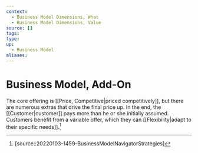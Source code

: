 ```yaml
---
context:
  - Business Model Dimensions, What
  - Business Model Dimensions, Value
source: []
tags:
type:
up:
  - Business Model
aliases:
---
```


# Business Model, Add-On

The core offering is [[Price, Competitive|priced competitively]], but there are numerous extras that drive the final price up. In the end, the [[Customer|customer]] pays more than he or she initially assumed. Customers benefit from a variable offer, which they can [[Flexibility|adapt to their specific needs]].[^1]

[^1]: [source::20220103-1459-BusinessModelNavigatorStrategies]
